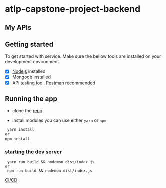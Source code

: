 # atlp-capstone-project-backend
## My APIs


## Getting started

To get started with service. Make sure the bellow tools are installed on your development environment

- [X] [Nodejs](https://nodejs.org/en/) installed 
- [X] [Mongodb](https://www.mongodb.com/) installed 
- [X] APi testing tool. [Postman](https://www.postman.com/) recommended

## Running the app

- clone the [repo](https://github.com/shemalucien/atlp-capstone-project-backend)

- install modules you can use either `yarn` or `npm`
```sh
 yarn install
or
npm install
```

### starting the dev server
```
 yarn run build && nodemon dist/index.js
or
 npm run build && nodemon dist/index.js
```
 [CI/CD](https://github.com/shemaulucien/atlp-capstone-project-backend/actions/workflows/app.yml/badge.svg)